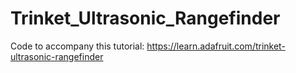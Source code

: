 # Trinket_Ultrasonic_Rangefinder

Code to accompany this tutorial:
https://learn.adafruit.com/trinket-ultrasonic-rangefinder
